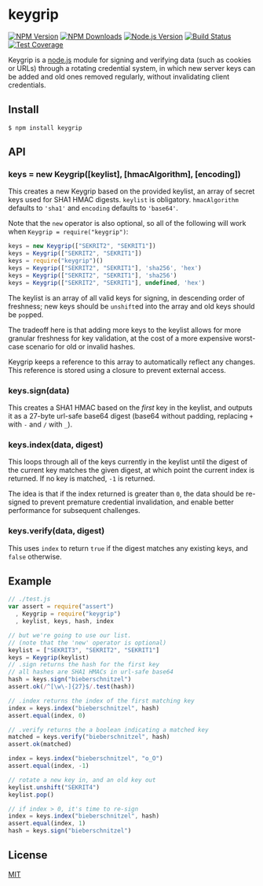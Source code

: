 # keygrip

[![NPM Version][npm-image]][npm-url]
[![NPM Downloads][downloads-image]][downloads-url]
[![Node.js Version][node-version-image]][node-version-url]
[![Build Status][travis-image]][travis-url]
[![Test Coverage][coveralls-image]][coveralls-url]

Keygrip is a [node.js](http://nodejs.org/) module for signing and verifying data (such as cookies or URLs) through a rotating credential system, in which new server keys can be added and old ones removed regularly, without invalidating client credentials.

## Install

    $ npm install keygrip

## API

### keys = new Keygrip([keylist], [hmacAlgorithm], [encoding])

This creates a new Keygrip based on the provided keylist, an array of secret keys used for SHA1 HMAC digests. `keylist` is obligatory. `hmacAlgorithm` defaults to `'sha1'` and `encoding` defaults to `'base64'`.

Note that the `new` operator is also optional, so all of the following will work when `Keygrip = require("keygrip")`:

```javascript
keys = new Keygrip(["SEKRIT2", "SEKRIT1"])
keys = Keygrip(["SEKRIT2", "SEKRIT1"])
keys = require("keygrip")()
keys = Keygrip(["SEKRIT2", "SEKRIT1"], 'sha256', 'hex')
keys = Keygrip(["SEKRIT2", "SEKRIT1"], 'sha256')
keys = Keygrip(["SEKRIT2", "SEKRIT1"], undefined, 'hex')
```

The keylist is an array of all valid keys for signing, in descending order of freshness; new keys should be `unshift`ed into the array and old keys should be `pop`ped.

The tradeoff here is that adding more keys to the keylist allows for more granular freshness for key validation, at the cost of a more expensive worst-case scenario for old or invalid hashes.

Keygrip keeps a reference to this array to automatically reflect any changes. This reference is stored using a closure to prevent external access.

### keys.sign(data)

This creates a SHA1 HMAC based on the _first_ key in the keylist, and outputs it as a 27-byte url-safe base64 digest (base64 without padding, replacing `+` with `-` and `/` with `_`).

### keys.index(data, digest)

This loops through all of the keys currently in the keylist until the digest of the current key matches the given digest, at which point the current index is returned. If no key is matched, `-1` is returned.

The idea is that if the index returned is greater than `0`, the data should be re-signed to prevent premature credential invalidation, and enable better performance for subsequent challenges.

### keys.verify(data, digest)

This uses `index` to return `true` if the digest matches any existing keys, and `false` otherwise.

## Example

```javascript
// ./test.js
var assert = require("assert")
  , Keygrip = require("keygrip")
  , keylist, keys, hash, index

// but we're going to use our list.
// (note that the 'new' operator is optional)
keylist = ["SEKRIT3", "SEKRIT2", "SEKRIT1"]
keys = Keygrip(keylist)
// .sign returns the hash for the first key
// all hashes are SHA1 HMACs in url-safe base64
hash = keys.sign("bieberschnitzel")
assert.ok(/^[\w\-]{27}$/.test(hash))

// .index returns the index of the first matching key
index = keys.index("bieberschnitzel", hash)
assert.equal(index, 0)

// .verify returns the a boolean indicating a matched key
matched = keys.verify("bieberschnitzel", hash)
assert.ok(matched)

index = keys.index("bieberschnitzel", "o_O")
assert.equal(index, -1)

// rotate a new key in, and an old key out
keylist.unshift("SEKRIT4")
keylist.pop()

// if index > 0, it's time to re-sign
index = keys.index("bieberschnitzel", hash)
assert.equal(index, 1)
hash = keys.sign("bieberschnitzel")
```

## License

[MIT](LICENSE)

[npm-image]: https://img.shields.io/npm/v/keygrip.svg
[npm-url]: https://npmjs.org/package/keygrip
[travis-image]: https://img.shields.io/travis/crypto-utils/keygrip/master.svg
[travis-url]: https://travis-ci.org/crypto-utils/keygrip
[coveralls-image]: https://img.shields.io/coveralls/crypto-utils/keygrip/master.svg
[coveralls-url]: https://coveralls.io/r/crypto-utils/keygrip
[downloads-image]: https://img.shields.io/npm/dm/keygrip.svg
[downloads-url]: https://npmjs.org/package/keygrip
[node-version-image]: https://img.shields.io/node/v/keygrip.svg
[node-version-url]: https://nodejs.org/en/download/
